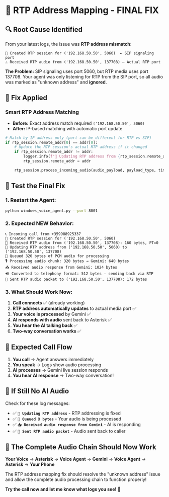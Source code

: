 # 🎉 **RTP Address Mapping - FINAL FIX**

## 🔍 **Root Cause Identified**

From your latest logs, the issue was **RTP address mismatch**:

```
🎵 Created RTP session for ('192.168.50.50', 5060)  ← SIP signaling port
⚠️ Received RTP audio from ('192.168.50.50', 137708) ← Actual RTP port
```

**The Problem:** SIP signaling uses port 5060, but RTP media uses port 137708. Your agent was only listening for RTP from the SIP port, so all audio was marked as "unknown address" and **ignored**.

## 🔧 **Fix Applied**

### **Smart RTP Address Matching**

- **Before:** Exact address match required `('192.168.50.50', 5060)`
- **After:** IP-based matching with automatic port update

```python
# Match by IP address only (port can be different for RTP vs SIP)
if rtp_session.remote_addr[0] == addr[0]:
    # Update the RTP session's actual RTP address if it changed
    if rtp_session.remote_addr != addr:
        logger.info(f"📍 Updating RTP address from {rtp_session.remote_addr} to {addr}")
        rtp_session.remote_addr = addr

    rtp_session.process_incoming_audio(audio_payload, payload_type, timestamp)
```

## 🚀 **Test the Final Fix**

### **1. Restart the Agent:**

```bash
python windows_voice_agent.py --port 8001
```

### **2. Expected NEW Behavior:**

```
📞 Incoming call from +359988925337
🎵 Created RTP session for ('192.168.50.50', 5060)
🎵 Received RTP audio from ('192.168.50.50', 137708): 160 bytes, PT=0
📍 Updating RTP address from ('192.168.50.50', 5060) to ('192.168.50.50', 137708)
🎤 Queued 320 bytes of PCM audio for processing
🎙️ Processing audio chunk: 320 bytes → Gemini: 640 bytes
📥 Received audio response from Gemini: 1024 bytes
🔊 Converted to telephony format: 512 bytes - sending back via RTP
📡 Sent RTP audio packet to ('192.168.50.50', 137708): 172 bytes
```

### **3. What Should Work Now:**

1. **Call connects** ✅ (already working)
2. **RTP address automatically updates** to actual media port ✅
3. **Your voice is processed** by Gemini ✅
4. **AI responds with audio** sent back to Asterisk ✅
5. **You hear the AI talking back** ✅
6. **Two-way conversation works** ✅

## 🎯 **Expected Call Flow**

1. **You call** → Agent answers immediately
2. **You speak** → Logs show audio processing
3. **AI processes** → Gemini live session responds
4. **You hear AI response** → Two-way conversation!

## 🔧 **If Still No AI Audio**

Check for these log messages:

- ✅ **`📍 Updating RTP address`** - RTP addressing is fixed
- ✅ **`🎤 Queued X bytes`** - Your audio is being processed
- ✅ **`📥 Received audio response from Gemini`** - AI is responding
- ✅ **`📡 Sent RTP audio packet`** - Audio sent back to caller

## 🎤 **The Complete Audio Chain Should Now Work**

**Your Voice** → **Asterisk** → **Voice Agent** → **Gemini** → **Voice Agent** → **Asterisk** → **Your Phone**

The RTP address mapping fix should resolve the "unknown address" issue and allow the complete audio processing chain to function properly!

**Try the call now and let me know what logs you see!** 🎉
